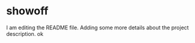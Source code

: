 # showoff

I am editing the README file. Adding some more details about the project description.
ok

